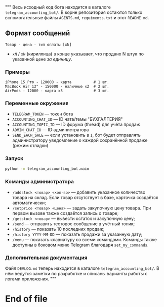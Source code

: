 """
Весь исходный код бота находится в каталоге `telegram_accounting_bot/`. В
корне репозитория остаются только вспомогательные файлы `AGENTS.md`,
`requiments.txt` и этот `README.md`.
## Формат сообщений
```
Товар - цена - тип оплаты [xN]
```
* `xN` / `хN` (кириллица) в конце указывает, что продано N штук по указанной цене *за единицу*.

### Примеры
```
iPhone 15 Pro - 120000 - карта          # 1 шт.
MacBook Air 13" - 150000 - наличные x2  # 2 шт.
AirPods - 12000 - карта х3              # 3 шт.
```

### Переменные окружения
- `TELEGRAM_TOKEN` — токен бота
- `ACCOUNTING_CHAT_ID` — ID чата/темы "БУХГАЛТЕРИЯ"
- `ACCOUNTING_TOPIC_ID` — ID форума (thread) для учёта продаж
- `ADMIN_CHAT_ID` — ID администратора
- `SEND_EACH_SALE` — если установить в `1`, бот будет отправлять администратору
  уведомление о каждой сохранённой продаже (режим отладки)

### Запуск
```bash
python -m telegram_accounting_bot.main
```

### Команды администратора
* `/addstock <товар> <кол-во>` — добавить указанное количество товара на склад.
  Если товар отсутствует в базе, карточка создаётся автоматически;
* `/setprice <товар> <цена>` — задать закупочную цену товара.
  При первом вызове также создаётся запись о товаре;
* `/getstock <товар>` — вывести остаток и закупочную цену;
* `/send` — отправить тестовое сообщение в учётный топик;
* `/history` — показать 10 последних продаж;
* `/history YYYY-MM-DD` — показать продажи за указанную дату;
* `/menu` — показать клавиатуру со всеми командами.
Команды также доступны в боковом меню Telegram благодаря `set_my_commands`.

### Дополнительная документация
Файл `DEVLOG.md` теперь находится в каталоге `telegram_accounting_bot/`. В нём
ведутся заметки по разработке и описаны варианты работы с логами приложения.
"""
# End of file

